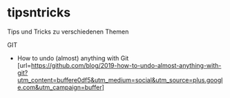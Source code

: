 # tipsntricks
Tips und Tricks zu verschiedenen Themen

GIT
 - How to undo (almost) anything with Git [url=https://github.com/blog/2019-how-to-undo-almost-anything-with-git?utm_content=buffere0df5&utm_medium=social&utm_source=plus.google.com&utm_campaign=buffer]
